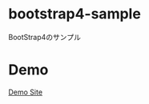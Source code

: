 # bootstrap4-sample
BootStrap4のサンプル

# Demo
[Demo Site](https://tyoshiyuki.github.io/bootstrap4-sample/)
